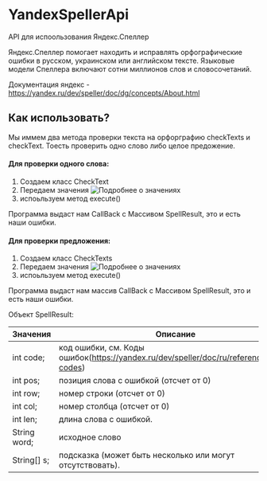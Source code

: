 # YandexSpellerApi

API для испоользования Яндекс.Спеллер

Яндекс.Спеллер помогает находить и исправлять орфографические ошибки в русском, украинском или английском тексте. Языковые модели Спеллера включают сотни миллионов слов и словосочетаний.

Документация яндекс - https://yandex.ru/dev/speller/doc/dg/concepts/About.html

## Как использовать?
Мы иммем два метода проверки текста на орфорграфию checkTexts и checkText. Тоесть проверить одно слово либо целое предожение.

#### Для проверки одного слова:
1. Создаем класс CheckText
2. Передаем значения
![Подробнее о значениях](https://img1.teletype.in/files/8a/9c/8a9cb324-39aa-4bc5-96eb-d602692a426b.png)
4. испоьльзуем метод execute()

Программа выдаст нам CallBack с Массивом SpellResult, это и есть наши ошибки.


#### Для проверки предложения:
1. Создаем класс CheckTexts
2. Передаем значения 
![Подробнее о значениях](https://img1.teletype.in/files/c0/a2/c0a2f531-80cc-4a44-8b7a-7a34a6994dbf.png)
3. испоьльзуем метод execute()

Программа выдаст нам массив CallBack с Массивом SpellResult, это и есть наши ошибки.



Объект SpellResult:

| Значения  | Описание |
| ------------- | ------------- |
| int code;  | код ошибки, см. Коды ошибок(https://yandex.ru/dev/speller/doc/ru/reference/error-codes)  |
| int pos;  | позиция слова с ошибкой (отсчет от 0)  |
| int row;  | номер строки (отсчет от 0)  |
| int col;  | номер столбца (отсчет от 0)  |
| int len;  | длина слова с ошибкой.  |
| String word;  | исходное слово  |
| String[] s;  | подсказка (может быть несколько или могут отсутствовать).  |
